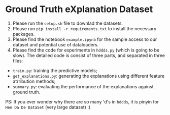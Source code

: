 # Ground Truth eXplanation Dataset
1. Please run the `setup.sh` file to downlad the datasets.
2. Please run `pip install -r requirements.txt` to install the necessary packages.
3. Please find the notebook `example.ipynb` for the sample access to our dataset and potential use of dataloaders.
4. Please find the code for experiments in `hddds.py` (which is going to be slow). The detailed code is consist of three parts, and separated in three files:
-  `train.py`: training the predictive models;
-  `get_explanations.py`: generating the explanations using different feature atrribution methods;
-  `summary.py`: evaluating the performance of the explanations against ground truth.

PS: If you ever wonder why there are so many 'd's in `hddds`, it is pinyin for `Hen Da De DataSet` (very large dataset) :)
